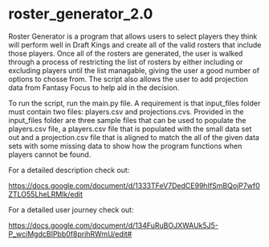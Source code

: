# roster_generator_2.0

Roster Generator is a program that allows users to select players they think will perform well in Draft Kings and create all of the valid rosters that include those players.  Once all of the rosters are generated, the user is walked through a process of restricting the list of rosters by either including or excluding players until the list managable, giving the user a good number of options to chosse from.  The script also allows the user to add projection data from Fantasy Focus to help aid in the decision.

To run the script, run the main.py file.  A requirement is that input_files folder must contain two files: players.csv and projections.cvs.  Provided in the input_files folder are three sample files that can be used to populate the players.csv file, a players.csv file that is populated with the small data set out and a projection.csv file that is aligned to match the all of the given data sets with some missing data to show how the program functions when players cannot be found.

For a detailed description check out:

https://docs.google.com/document/d/1333TFeV7DedCE99hIfSmBQojP7wf0ZTLO55LheLRMIk/edit


For a detailed user journey check out:

https://docs.google.com/document/d/134FuRuBOJXWAUk5J5-P_wciMgdcBIPbb0f8prihRWmU/edit#
